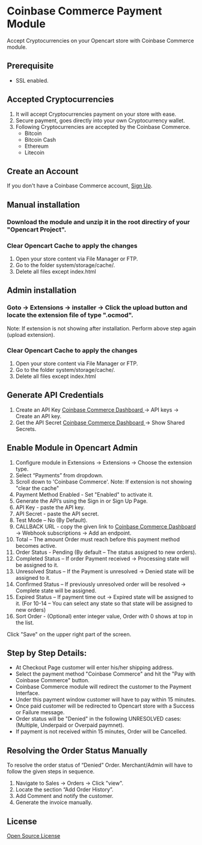 # Coinbase Commerce Payment Module
Accept Cryptocurrencies on your Opencart store with Coinbase Commerce module.

## Prerequisite
- SSL enabled.

## Accepted Cryptocurrencies
1. It will accept Cryptocurrencies payment on your store with ease.
2. Secure payment, goes directly into your own Cryptocurrency wallet.
3. Following Cryptocurrencies are accepted by the Coinbase Commerce.
    - Bitcoin
    - Bitcoin Cash
    - Ethereum
    - Litecoin

## Create an Account
If you don't have a Coinbase Commerce account, <a href="https://commerce.coinbase.com/dashboard/settings">Sign Up</a>.

## Manual installation

### Download the module and unzip it in the root directiry of your "Opencart Project".
### Clear Opencart Cache to apply the changes
1. Open your store content via File Manager or FTP.
2. Go to the folder system/storage/cache/.
3. Delete all files except index.html

## Admin installation

### Goto -> Extensions -> installer -> Click the upload button and locate the extension file of type ".ocmod".
Note: If extension is not showing after installation. Perform above step again (upload extension).
### Clear Opencart Cache to apply the changes
1. Open your store content via File Manager or FTP.
2. Go to the folder system/storage/cache/.
3. Delete all files except index.html

## Generate API Credentials

1. Create an API Key <a href="https://commerce.coinbase.com/dashboard/settings"> Coinbase Commerce Dashboard </a> -> API keys -> Create an API key.
2. Get the API Secret <a href="https://commerce.coinbase.com/dashboard/settings"> Coinbase Commerce Dashboard </a> -> Show Shared Secrets.

## Enable Module in Opencart Admin

1.	Configure module in Extensions -> Extensions -> Choose the extension type.
2.	Select “Payments” from dropdown.
3.	Scroll down to 'Coinbase Commerce'. Note: If extension is not showing "clear the cache"
4.	Payment Method Enabled - Set "Enabled" to activate it.
5.	Generate the API’s using the Sign in or Sign Up Page.
6.	API Key - paste the API key. 
7.	API Secret - paste the API secret.
8.	Test Mode – No (By Default).
9. CALLBACK URL - copy the given link to <a href="https://commerce.coinbase.com/dashboard/settings"> Coinbase Commerce Dashboard </a> -> Webhook subscriptions -> Add an endpoint.
10.	Total – The amount Order must reach before this payment method becomes active.
11.	Order Status - Pending (By default – The status assigned to new orders).
12.	Completed Status – If order Payment received -> Processing state will be assigned to it.
13.	Unresolved Status – If the Payment is unresolved -> Denied state will be assigned to it.
14.	Confirmed Status – If previously unresolved order will be resolved -> Complete state will be assigned.
15.	 Expired Status – If payment time out -> Expired state will be assigned to it.
(For 10-14 – You can select any state so that state will be assigned to new orders)
16.	Sort Order - (Optional) enter integer value, Order with 0 shows at top in the list.

Click "Save" on the upper right part of the screen.

## Step by Step Details:
- At Checkout Page customer will enter his/her shipping address.
- Select the payment method "Coinbase Commerce" and hit the "Pay with Coinbase Commerce" button.
- Coinbase Commerce module will redirect the customer to the Payment Interface. 
- Under this payment window customer will have to pay within 15 minutes. 
- Once paid customer will be redirected to Opencart store with a Success or Failure message.
- Order status will be "Denied" in the following UNRESOLVED cases: (Multiple, Underpaid or Overpaid paymnet).
- If payment is not received within 15 minutes, Order will be Cancelled.

## Resolving the Order Status Manually
To resolve the order status of “Denied” Order. Merchant/Admin will have to follow the given steps in sequence. 
1.	Navigate to Sales -> Orders -> Click "view".
2.	Locate the section “Add Order History”.
3.	Add Comment and notify the customer.
4.	Generate the invoice manually.

## License
[Open Source License](LICENSE)
